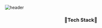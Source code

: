![header](https://capsule-render.vercel.app/api?type=wave&color=66CDAA&height=300&section=header&text=R1mmm&fontSize=75&fontColor=ffffff)


<h3 align="center">🌱Tech Stack🌱</h3>
